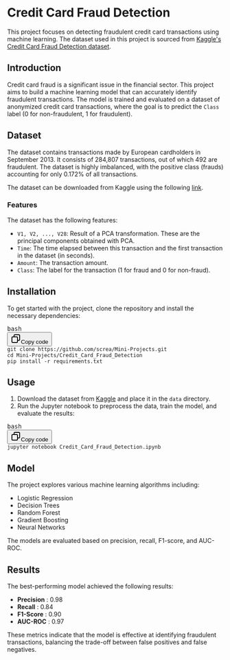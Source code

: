# Credit Card Fraud Detection

This project focuses on detecting fraudulent credit card transactions using machine learning. The dataset used in this project is sourced from [Kaggle&#39;s Credit Card Fraud Detection dataset](https://www.kaggle.com/datasets/mlg-ulb/creditcardfraud).

## Introduction

Credit card fraud is a significant issue in the financial sector. This project aims to build a machine learning model that can accurately identify fraudulent transactions. The model is trained and evaluated on a dataset of anonymized credit card transactions, where the goal is to predict the `Class` label (0 for non-fraudulent, 1 for fraudulent).

## Dataset

The dataset contains transactions made by European cardholders in September 2013. It consists of 284,807 transactions, out of which 492 are fraudulent. The dataset is highly imbalanced, with the positive class (frauds) accounting for only 0.172% of all transactions.

The dataset can be downloaded from Kaggle using the following [link](https://www.kaggle.com/datasets/mlg-ulb/creditcardfraud).

### Features

The dataset has the following features:

* `V1, V2, ..., V28`: Result of a PCA transformation. These are the principal components obtained with PCA.
* `Time`: The time elapsed between this transaction and the first transaction in the dataset (in seconds).
* `Amount`: The transaction amount.
* `Class`: The label for the transaction (1 for fraud and 0 for non-fraud).

## Installation

To get started with the project, clone the repository and install the necessary dependencies:

<pre><div class="dark bg-gray-950 rounded-md border-[0.5px] border-token-border-medium"><div class="flex items-center relative text-token-text-secondary bg-token-main-surface-secondary px-4 py-2 text-xs font-sans justify-between rounded-t-md"><span>bash</span><div class="flex items-center"><span class="" data-state="closed"><button class="flex gap-1 items-center"><svg xmlns="http://www.w3.org/2000/svg" width="24" height="24" fill="none" viewBox="0 0 24 24" class="icon-sm"><path fill="currentColor" fill-rule="evenodd" d="M7 5a3 3 0 0 1 3-3h9a3 3 0 0 1 3 3v9a3 3 0 0 1-3 3h-2v2a3 3 0 0 1-3 3H5a3 3 0 0 1-3-3v-9a3 3 0 0 1 3-3h2zm2 2h5a3 3 0 0 1 3 3v5h2a1 1 0 0 0 1-1V5a1 1 0 0 0-1-1h-9a1 1 0 0 0-1 1zM5 9a1 1 0 0 0-1 1v9a1 1 0 0 0 1 1h9a1 1 0 0 0 1-1v-9a1 1 0 0 0-1-1z" clip-rule="evenodd"></path></svg>Copy code</button></span></div></div><div class="overflow-y-auto p-4 text-left undefined" dir="ltr"><code class="!whitespace-pre hljs language-bash">git clone https://github.com/screa/Mini-Projects.git
cd Mini-Projects/Credit_Card_Fraud_Detection
pip install -r requirements.txt
</code></div></div></pre>

## Usage

1. Download the dataset from [Kaggle](https://www.kaggle.com/datasets/mlg-ulb/creditcardfraud) and place it in the `data` directory.
2. Run the Jupyter notebook to preprocess the data, train the model, and evaluate the results:

<pre><div class="dark bg-gray-950 rounded-md border-[0.5px] border-token-border-medium"><div class="flex items-center relative text-token-text-secondary bg-token-main-surface-secondary px-4 py-2 text-xs font-sans justify-between rounded-t-md"><span>bash</span><div class="flex items-center"><span class="" data-state="closed"><button class="flex gap-1 items-center"><svg xmlns="http://www.w3.org/2000/svg" width="24" height="24" fill="none" viewBox="0 0 24 24" class="icon-sm"><path fill="currentColor" fill-rule="evenodd" d="M7 5a3 3 0 0 1 3-3h9a3 3 0 0 1 3 3v9a3 3 0 0 1-3 3h-2v2a3 3 0 0 1-3 3H5a3 3 0 0 1-3-3v-9a3 3 0 0 1 3-3h2zm2 2h5a3 3 0 0 1 3 3v5h2a1 1 0 0 0 1-1V5a1 1 0 0 0-1-1h-9a1 1 0 0 0-1 1zM5 9a1 1 0 0 0-1 1v9a1 1 0 0 0 1 1h9a1 1 0 0 0 1-1v-9a1 1 0 0 0-1-1z" clip-rule="evenodd"></path></svg>Copy code</button></span></div></div><div class="overflow-y-auto p-4 text-left undefined" dir="ltr"><code class="!whitespace-pre hljs language-bash">jupyter notebook Credit_Card_Fraud_Detection.ipynb
</code></div></div></pre>

## Model

The project explores various machine learning algorithms including:

* Logistic Regression
* Decision Trees
* Random Forest
* Gradient Boosting
* Neural Networks

The models are evaluated based on precision, recall, F1-score, and AUC-ROC.

## Results

The best-performing model achieved the following results:

* **Precision** : 0.98
* **Recall** : 0.84
* **F1-Score** : 0.90
* **AUC-ROC** : 0.97

These metrics indicate that the model is effective at identifying fraudulent transactions, balancing the trade-off between false positives and false negatives.
